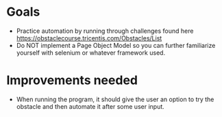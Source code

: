 # Goals
* Practice automation by running through challenges found here https://obstaclecourse.tricentis.com/Obstacles/List
* Do NOT implement a Page Object Model so you can further familiarize yourself with selenium or whatever framework used.

# Improvements needed
* When running the program, it should give the user an option to try the obstacle and then automate it after some user input.


